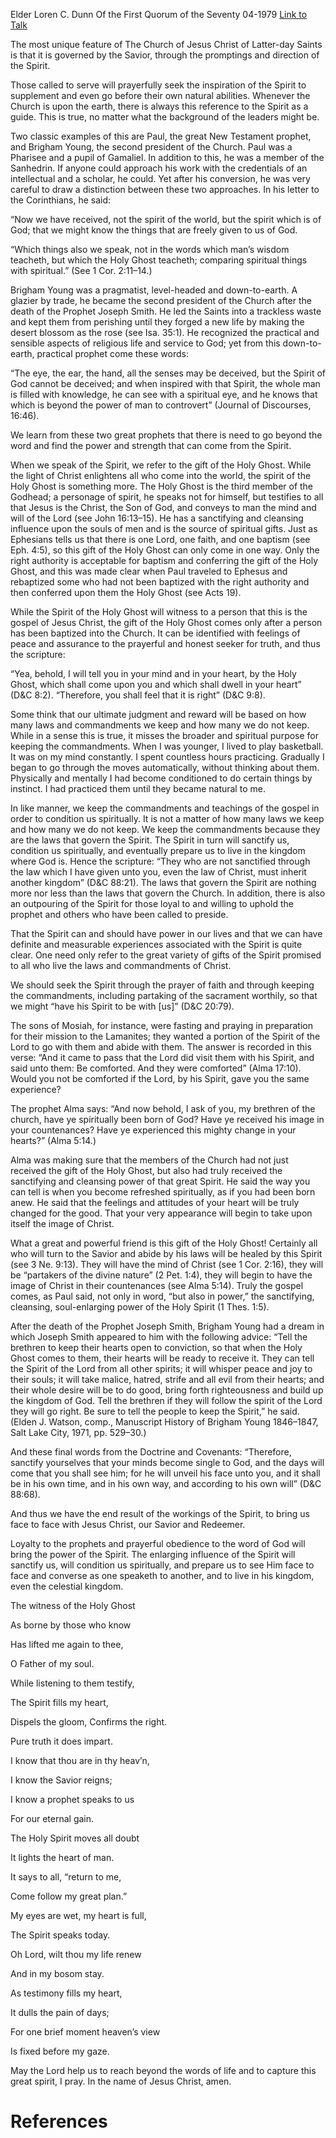 Elder Loren C. Dunn
Of the First Quorum of the Seventy
04-1979
[Link to Talk](https://www.churchofjesuschrist.org/study/general-conference/1979/04/the-spirit-giveth-life?lang=eng)

The most unique feature of The Church of Jesus Christ of Latter-day Saints is that it is governed by the Savior, through the promptings and direction of the Spirit.

Those called to serve will prayerfully seek the inspiration of the Spirit to supplement and even go before their own natural abilities. Whenever the Church is upon the earth, there is always this reference to the Spirit as a guide. This is true, no matter what the background of the leaders might be.

Two classic examples of this are Paul, the great New Testament prophet, and Brigham Young, the second president of the Church. Paul was a Pharisee and a pupil of Gamaliel. In addition to this, he was a member of the Sanhedrin. If anyone could approach his work with the credentials of an intellectual and a scholar, he could. Yet after his conversion, he was very careful to draw a distinction between these two approaches. In his letter to the Corinthians, he said:

“Now we have received, not the spirit of the world, but the spirit which is of God; that we might know the things that are freely given to us of God.

“Which things also we speak, not in the words which man’s wisdom teacheth, but which the Holy Ghost teacheth; comparing spiritual things with spiritual.” (See 1 Cor. 2:11–14.)

Brigham Young was a pragmatist, level-headed and down-to-earth. A glazier by trade, he became the second president of the Church after the death of the Prophet Joseph Smith. He led the Saints into a trackless waste and kept them from perishing until they forged a new life by making the desert blossom as the rose (see Isa. 35:1). He recognized the practical and sensible aspects of religious life and service to God; yet from this down-to-earth, practical prophet come these words:

“The eye, the ear, the hand, all the senses may be deceived, but the Spirit of God cannot be deceived; and when inspired with that Spirit, the whole man is filled with knowledge, he can see with a spiritual eye, and he knows that which is beyond the power of man to controvert” (Journal of Discourses, 16:46).

We learn from these two great prophets that there is need to go beyond the word and find the power and strength that can come from the Spirit.

When we speak of the Spirit, we refer to the gift of the Holy Ghost. While the light of Christ enlightens all who come into the world, the spirit of the Holy Ghost is something more. The Holy Ghost is the third member of the Godhead; a personage of spirit, he speaks not for himself, but testifies to all that Jesus is the Christ, the Son of God, and conveys to man the mind and will of the Lord (see John 16:13–15). He has a sanctifying and cleansing influence upon the souls of men and is the source of spiritual gifts. Just as Ephesians tells us that there is one Lord, one faith, and one baptism (see Eph. 4:5), so this gift of the Holy Ghost can only come in one way. Only the right authority is acceptable for baptism and conferring the gift of the Holy Ghost, and this was made clear when Paul traveled to Ephesus and rebaptized some who had not been baptized with the right authority and then conferred upon them the Holy Ghost (see Acts 19).

While the Spirit of the Holy Ghost will witness to a person that this is the gospel of Jesus Christ, the gift of the Holy Ghost comes only after a person has been baptized into the Church. It can be identified with feelings of peace and assurance to the prayerful and honest seeker for truth, and thus the scripture:

“Yea, behold, I will tell you in your mind and in your heart, by the Holy Ghost, which shall come upon you and which shall dwell in your heart” (D&C 8:2). “Therefore, you shall feel that it is right” (D&C 9:8).

Some think that our ultimate judgment and reward will be based on how many laws and commandments we keep and how many we do not keep. While in a sense this is true, it misses the broader and spiritual purpose for keeping the commandments. When I was younger, I lived to play basketball. It was on my mind constantly. I spent countless hours practicing. Gradually I began to go through the moves automatically, without thinking about them. Physically and mentally I had become conditioned to do certain things by instinct. I had practiced them until they became natural to me.

In like manner, we keep the commandments and teachings of the gospel in order to condition us spiritually. It is not a matter of how many laws we keep and how many we do not keep. We keep the commandments because they are the laws that govern the Spirit. The Spirit in turn will sanctify us, condition us spiritually, and eventually prepare us to live in the kingdom where God is. Hence the scripture: “They who are not sanctified through the law which I have given unto you, even the law of Christ, must inherit another kingdom” (D&C 88:21). The laws that govern the Spirit are nothing more nor less than the laws that govern the Church. In addition, there is also an outpouring of the Spirit for those loyal to and willing to uphold the prophet and others who have been called to preside.

That the Spirit can and should have power in our lives and that we can have definite and measurable experiences associated with the Spirit is quite clear. One need only refer to the great variety of gifts of the Spirit promised to all who live the laws and commandments of Christ.

We should seek the Spirit through the prayer of faith and through keeping the commandments, including partaking of the sacrament worthily, so that we might “have his Spirit to be with [us]” (D&C 20:79).

The sons of Mosiah, for instance, were fasting and praying in preparation for their mission to the Lamanites; they wanted a portion of the Spirit of the Lord to go with them and abide with them. The answer is recorded in this verse: “And it came to pass that the Lord did visit them with his Spirit, and said unto them: Be comforted. And they were comforted” (Alma 17:10). Would you not be comforted if the Lord, by his Spirit, gave you the same experience?

The prophet Alma says: “And now behold, I ask of you, my brethren of the church, have ye spiritually been born of God? Have ye received his image in your countenances? Have ye experienced this mighty change in your hearts?” (Alma 5:14.)

Alma was making sure that the members of the Church had not just received the gift of the Holy Ghost, but also had truly received the sanctifying and cleansing power of that great Spirit. He said the way you can tell is when you become refreshed spiritually, as if you had been born anew. He said that the feelings and attitudes of your heart will be truly changed for the good. That your very appearance will begin to take upon itself the image of Christ.

What a great and powerful friend is this gift of the Holy Ghost! Certainly all who will turn to the Savior and abide by his laws will be healed by this Spirit (see 3 Ne. 9:13). They will have the mind of Christ (see 1 Cor. 2:16), they will be “partakers of the divine nature” (2 Pet. 1:4), they will begin to have the image of Christ in their countenances (see Alma 5:14). Truly the gospel comes, as Paul said, not only in word, “but also in power,” the sanctifying, cleansing, soul-enlarging power of the Holy Spirit (1 Thes. 1:5).

After the death of the Prophet Joseph Smith, Brigham Young had a dream in which Joseph Smith appeared to him with the following advice: “Tell the brethren to keep their hearts open to conviction, so that when the Holy Ghost comes to them, their hearts will be ready to receive it. They can tell the Spirit of the Lord from all other spirits; it will whisper peace and joy to their souls; it will take malice, hatred, strife and all evil from their hearts; and their whole desire will be to do good, bring forth righteousness and build up the kingdom of God. Tell the brethren if they will follow the spirit of the Lord they will go right. Be sure to tell the people to keep the Spirit,” he said. (Elden J. Watson, comp., Manuscript History of Brigham Young 1846–1847, Salt Lake City, 1971, pp. 529–30.)

And these final words from the Doctrine and Covenants: “Therefore, sanctify yourselves that your minds become single to God, and the days will come that you shall see him; for he will unveil his face unto you, and it shall be in his own time, and in his own way, and according to his own will” (D&C 88:68).

And thus we have the end result of the workings of the Spirit, to bring us face to face with Jesus Christ, our Savior and Redeemer.

Loyalty to the prophets and prayerful obedience to the word of God will bring the power of the Spirit. The enlarging influence of the Spirit will sanctify us, will condition us spiritually, and prepare us to see Him face to face and converse as one speaketh to another, and to live in his kingdom, even the celestial kingdom.





The witness of the Holy Ghost

As borne by those who know

Has lifted me again to thee,

O Father of my soul.





While listening to them testify,

The Spirit fills my heart,

Dispels the gloom, Confirms the right.

Pure truth it does impart.





I know that thou are in thy heav’n,

I know the Savior reigns;

I know a prophet speaks to us

For our eternal gain.





The Holy Spirit moves all doubt

It lights the heart of man.

It says to all, “return to me,

Come follow my great plan.”





My eyes are wet, my heart is full,

The Spirit speaks today.

Oh Lord, wilt thou my life renew

And in my bosom stay.





As testimony fills my heart,

It dulls the pain of days;

For one brief moment heaven’s view

Is fixed before my gaze.





May the Lord help us to reach beyond the words of life and to capture this great spirit, I pray. In the name of Jesus Christ, amen.

# References
